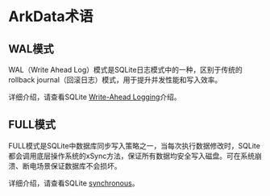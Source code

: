 # ArkData术语

## WAL模式

WAL（Write Ahead Log）模式是SQLite日志模式中的一种，区别于传统的rollback journal（回滚日志）模式，用于提升并发性能和写入效率。

详细介绍，请查看SQLite [Write-Ahead Logging](https://sqlite.org/wal.html)介绍。


## FULL模式

FULL模式是SQLite中数据库同步写入策略之一，当每次执行数据修改时，SQLite都会调用底层操作系统的xSync方法，保证所有数据均安全写入磁盘。可在系统崩溃、断电场景保证数据库不会损坏。

详细介绍，请查看SQLite [synchronous](https://sqlite.org/pragma.html#pragma_synchronous)。